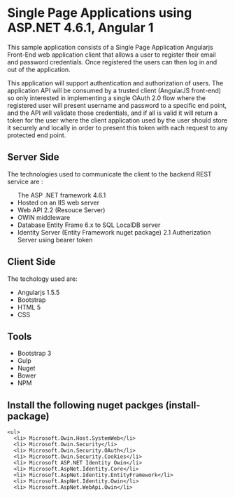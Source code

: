 ﻿<h1>Single Page Applications using ASP.NET 4.6.1, Angular 1</h1>

<p>
This sample application consists of a Single Page Application Angularjs Front-End web application client that allows a user to register their
email and password credentials. Once registered the users can then log in and out of the application.

This application will support authentication and authorization of users. The application API
will be consumed by a trusted client (AngularJS front-end) so only interested in implementing a 
single OAuth 2.0 flow where the registered user will present username and password to a specific end point, 
and the API will validate those credentials, and if all is valid it will return a token for the user where the client
application used by the user should store it securely and locally in order to present this token with each request to any protected end point.
</p>
<h2> Server Side</h2>
The technologies used to communicate the client to the backend REST service are :
  <ul> The ASP .NET framework 4.6.1 </li>
	  <li> Hosted on an IIS web server</li>
	  <li> Web API 2.2  (Resouce Server)</li>
	  <li> OWIN middleware </li>
	  <li> Database Entity Frame 6.x to SQL LocalDB server</li>
	  <li> Identity Server (Entity Framework nuget package) 2.1 Autherization Server using bearer token </li>
  </ul>

<h2> Client Side</h2>
The techology used are:
	<ul>
		<li>Angularjs 1.5.5</li>
		<li>Bootstrap</li>
		<li>HTML 5</li>
		<li>CSS</li>
	</ul>
<h2>Tools</h2>
	<ul>
		<li>Bootstrap 3</li>		
		<li>Gulp</li>
		<li>Nuget</li>
		<li>Bower</li>
		<li>NPM</li>
	</ul>
  
 <h2> Install the following nuget packges (install-package)</h2>
  
  	<ul>
	  <li> Microsoft.Owin.Host.SystemWeb</li>
	  <li> Microsoft.Owin.Security</li>
	  <li> Microsoft.Owin.Security.OAuth</li>
	  <li> Microsoft.Owin.Security.Cookies</li>
	  <li> Microsoft ASP.NET Identity Owin</li>
	  <li> Microsoft.AspNet.Identity.Core</li>
	  <li> Microsoft.AspNet.Identity.EntityFramework</li>
	  <li> Microsoft.AspNet.Identity.Owin</li>
	  <li> Microsoft.AspNet.WebApi.Owin</li>
  </ul>


